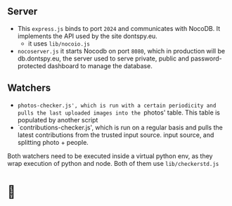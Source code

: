 
## Server

* This `express.js` binds to port `2024` and communicates with NocoDB. It implements the API used by the site dontspy.eu.
  * it uses `lib/nocoio.js`
* `nocoserver.js` it starts Nocodb on port `8080`, which in production will be db.dontspy.eu, the server used to serve private, public and password-protected dashboard to manage the database.

## Watchers

* `photos-checker.js', which is run with a certain periodicity and pulls the last uploaded images into the `photos' table. This table is populated by another script
* `contributions-checker.js', which is run on a regular basis and pulls the latest contributions from the trusted input source.
input source, and splitting photo + people.

Both watchers need to be executed inside a virtual python env, as they wrap execution of python and node. Both of them use `lib/checkerstd.js`

# 🍝
